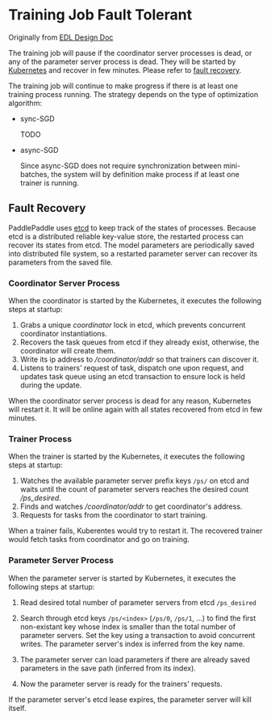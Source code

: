 # Training Job Fault Tolerant

Originally from [EDL Design Doc](https://github.com/PaddlePaddle/Paddle/blob/develop/doc/v2/design/cluster_train/README.md#fault-tolerant)

The training job will pause if the coordinator server processes is dead, or any of the parameter server process is dead. They will be started by [Kubernetes](https://kubernetes.io/) and recover in few minutes. Please refer to [fault recovery](#fault-recovery).

The training job will continue to make progress if there is at least one training process running. The strategy depends on the type of optimization algorithm:

- sync-SGD

	TODO

- async-SGD

	Since async-SGD does not require synchronization between mini-batches, the system will by definition make process if at least one trainer is running.

## Fault Recovery

PaddlePaddle uses [etcd](https://github.com/coreos/etcd) to keep track of the states of processes. Because etcd is a distributed reliable key-value store, the restarted process can recover its states from etcd. The model parameters are periodically saved into distributed file system, so a restarted parameter server can recover its parameters from the saved file.


### Coordinator Server Process

When the coordinator is started by the Kubernetes, it executes the following steps at startup:

1. Grabs a unique *coordinator* lock in etcd, which prevents concurrent coordinator instantiations.
1. Recovers the task queues from etcd if they already exist, otherwise, the coordinator will create them.
1. Write its ip address to */coordinator/addr* so that trainers can discover it.
1. Listens to trainers' request of task, dispatch one upon request, and updates task queue using an etcd transaction to ensure lock is held during the update.

When the coordinator server process is dead for any reason, Kubernetes will restart it. It will be online again with all states recovered from etcd in few minutes.

### Trainer Process

When the trainer is started by the Kubernetes, it executes the following steps at startup:

1. Watches the available parameter server prefix keys `/ps/` on etcd and waits until the count of parameter servers reaches the desired count */ps_desired*.
1. Finds and watches */coordinator/addr* to get coordinator's address.
1. Requests for tasks from the coordinator to start training.

When a trainer fails, Kuberentes would try to restart it. The recovered trainer would fetch tasks from coordinator and go on training.

### Parameter Server Process

When the parameter server is started by Kubernetes, it executes the following steps at startup:

1. Read desired total number of parameter servers from etcd `/ps_desired`
1. Search through etcd keys `/ps/<index>` (`/ps/0`, `/ps/1`, ...) to find the first non-existant key whose index is smaller than the total number of parameter servers. Set the key using a transaction to avoid concurrent writes. The parameter server's index is inferred from the key name.


1. The parameter server can load parameters if there are already saved parameters in the save path (inferred from its index).
1. Now the parameter server is ready for the trainers' requests.

If the parameter server's etcd lease expires, the parameter server will kill itself.
